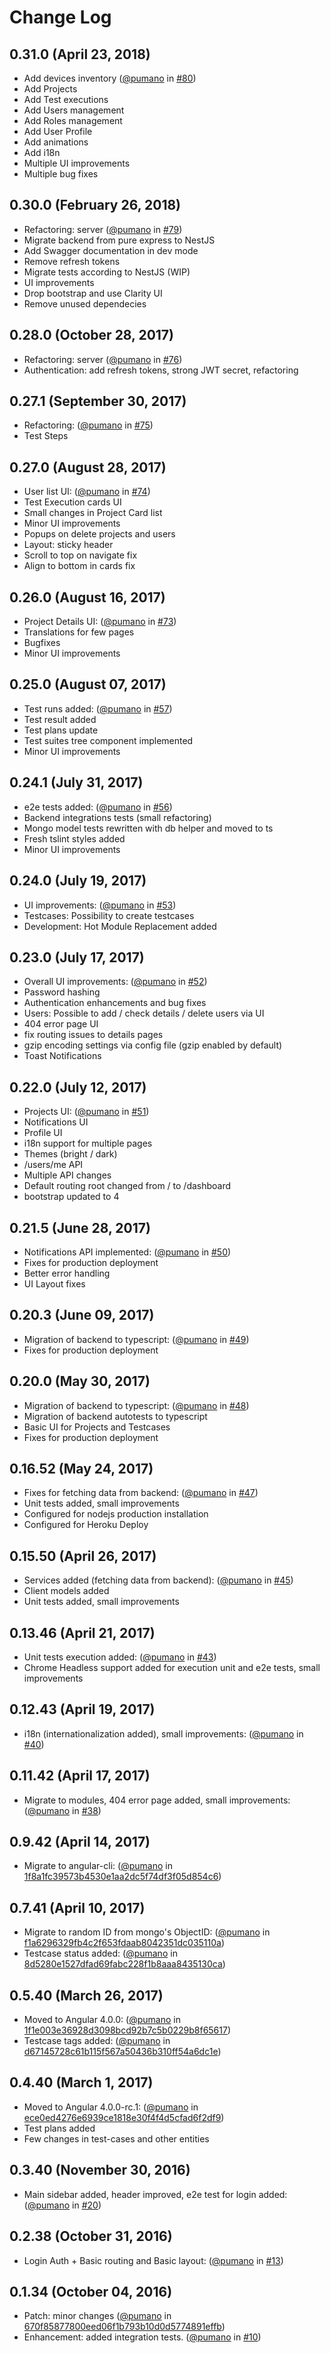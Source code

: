 # Change Log

## 0.31.0 (April 23, 2018)
- Add devices inventory ([@pumano](https://github.com/pumano) in [#80](https://github.com/test-storage/test-storage/pull/80))
- Add Projects
- Add Test executions
- Add Users management
- Add Roles management
- Add User Profile
- Add animations
- Add i18n
- Multiple UI improvements
- Multiple bug fixes

## 0.30.0 (February 26, 2018)
- Refactoring: server ([@pumano](https://github.com/pumano) in [#79](https://github.com/test-storage/test-storage/pull/79))
- Migrate backend from pure express to NestJS
- Add Swagger documentation in dev mode
- Remove refresh tokens
- Migrate tests according to NestJS (WIP)
- UI improvements
- Drop bootstrap and use Clarity UI
- Remove unused dependecies

## 0.28.0 (October 28, 2017)
- Refactoring: server ([@pumano](https://github.com/pumano) in [#76](https://github.com/test-storage/test-storage/pull/76))
- Authentication: add refresh tokens, strong JWT secret, refactoring

## 0.27.1 (September 30, 2017)
- Refactoring: ([@pumano](https://github.com/pumano) in [#75](https://github.com/test-storage/test-storage/pull/75))
- Test Steps

## 0.27.0 (August 28, 2017)
- User list UI: ([@pumano](https://github.com/pumano) in [#74](https://github.com/test-storage/test-storage/pull/74))
- Test Execution cards UI
- Small changes in Project Card list
- Minor UI improvements
- Popups on delete projects and users
- Layout: sticky header
- Scroll to top on navigate fix
- Align to bottom in cards fix

## 0.26.0 (August 16, 2017)
- Project Details UI: ([@pumano](https://github.com/pumano) in [#73](https://github.com/test-storage/test-storage/pull/73))
- Translations for few pages
- Bugfixes
- Minor UI improvements

## 0.25.0 (August 07, 2017)
- Test runs added: ([@pumano](https://github.com/pumano) in [#57](https://github.com/test-storage/test-storage/pull/57))
- Test result added
- Test plans update
- Test suites tree component implemented
- Minor UI improvements

## 0.24.1 (July 31, 2017)
- e2e tests added: ([@pumano](https://github.com/pumano) in [#56](https://github.com/test-storage/test-storage/pull/56))
- Backend integrations tests (small refactoring)
- Mongo model tests rewritten with db helper and moved to ts
- Fresh tslint styles added
- Minor UI improvements

## 0.24.0 (July 19, 2017)
- UI improvements: ([@pumano](https://github.com/pumano) in [#53](https://github.com/test-storage/test-storage/pull/53))
- Testcases: Possibility to create testcases
- Development: Hot Module Replacement added

## 0.23.0 (July 17, 2017)
- Overall UI improvements: ([@pumano](https://github.com/pumano) in [#52](https://github.com/test-storage/test-storage/pull/52))
- Password hashing
- Authentication enhancements and bug fixes
- Users: Possible to add / check details / delete users via UI
- 404 error page UI
- fix routing issues to details pages
- gzip encoding settings via config file (gzip enabled by default)
- Toast Notifications

## 0.22.0 (July 12, 2017)
- Projects UI: ([@pumano](https://github.com/pumano) in [#51](https://github.com/test-storage/test-storage/pull/51))
- Notifications UI
- Profile UI
- i18n support for multiple pages
- Themes (bright / dark)
- /users/me API
- Multiple API changes
- Default routing root changed from / to /dashboard
- bootstrap updated to 4

## 0.21.5 (June 28, 2017)
- Notifications API implemented: ([@pumano](https://github.com/pumano) in [#50](https://github.com/test-storage/test-storage/pull/50))
- Fixes for production deployment
- Better error handling
- UI Layout fixes

## 0.20.3 (June 09, 2017)
- Migration of backend to typescript: ([@pumano](https://github.com/pumano) in [#49](https://github.com/test-storage/test-storage/pull/49))
- Fixes for production deployment

## 0.20.0 (May 30, 2017)
- Migration of backend to typescript: ([@pumano](https://github.com/pumano) in [#48](https://github.com/test-storage/test-storage/pull/48))
- Migration of backend autotests to typescript
- Basic UI for Projects and Testcases
- Fixes for production deployment

## 0.16.52 (May 24, 2017)
- Fixes for fetching data from backend: ([@pumano](https://github.com/pumano) in [#47](https://github.com/test-storage/test-storage/pull/47))
- Unit tests added, small improvements
- Configured for nodejs production installation
- Configured for Heroku Deploy

## 0.15.50 (April 26, 2017)
- Services added (fetching data from backend): ([@pumano](https://github.com/pumano) in [#45](https://github.com/test-storage/test-storage/pull/45))
- Client models added
- Unit tests added, small improvements

## 0.13.46 (April 21, 2017)
- Unit tests execution added: ([@pumano](https://github.com/pumano) in [#43](https://github.com/test-storage/test-storage/pull/43))
- Chrome Headless support added for execution unit and e2e tests, small improvements

## 0.12.43 (April 19, 2017)
- i18n (internationalization added), small improvements: ([@pumano](https://github.com/pumano) in [#40](https://github.com/test-storage/test-storage/pull/40))

## 0.11.42 (April 17, 2017)
- Migrate to modules, 404 error page added, small improvements: ([@pumano](https://github.com/pumano) in [#38](https://github.com/test-storage/test-storage/pull/38))

## 0.9.42 (April 14, 2017)
- Migrate to angular-cli: ([@pumano](https://github.com/pumano) in [1f8a1fc39573b4530e1aa2dc5f74df3f05d854c6](https://github.com/test-storage/test-storage/commit/1f8a1fc39573b4530e1aa2dc5f74df3f05d854c6))

## 0.7.41 (April 10, 2017)
- Migrate to random ID from mongo's ObjectID: ([@pumano](https://github.com/pumano) in [f1a6296329fb4c2f653fdaab8042351dc035110a](https://github.com/test-storage/test-storage/commit/f1a6296329fb4c2f653fdaab8042351dc035110a))
- Testcase status added: ([@pumano](https://github.com/pumano) in [8d5280e1527dfad69fabc228f1b8aaa8435130ca](https://github.com/test-storage/test-storage/commit/8d5280e1527dfad69fabc228f1b8aaa8435130ca))

## 0.5.40 (March 26, 2017)
- Moved to Angular 4.0.0: ([@pumano](https://github.com/pumano) in [1f1e003e36928d3098bcd92b7c5b0229b8f65617](https://github.com/test-storage/test-storage/commit/1f1e003e36928d3098bcd92b7c5b0229b8f65617))
- Testcase tags added: ([@pumano](https://github.com/pumano) in [d67145728c61b115f567a50436b310ff54a6dc1e](https://github.com/test-storage/test-storage/commit/d67145728c61b115f567a50436b310ff54a6dc1e))

## 0.4.40 (March 1, 2017)
- Moved to Angular 4.0.0-rc.1: ([@pumano](https://github.com/pumano) in [ece0ed4276e6939ce1818e30f4f4d5cfad6f2df9](https://github.com/test-storage/test-storage/commit/ece0ed4276e6939ce1818e30f4f4d5cfad6f2df9))
- Test plans added
- Few changes in test-cases and other entities

## 0.3.40 (November 30, 2016)
  - Main sidebar added, header improved, e2e test for login added: ([@pumano](https://github.com/pumano) in [#20](https://github.com/test-storage/test-storage/pull/20))

## 0.2.38 (October 31, 2016)
  - Login Auth + Basic routing and Basic layout: ([@pumano](https://github.com/pumano) in [#13](https://github.com/test-storage/test-storage/pull/13))

## 0.1.34 (October 04, 2016)
  - Patch: minor changes ([@pumano](https://github.com/pumano) in [670f85877800eed06f1b793b10d0d5774891effb](https://github.com/test-storage/test-storage/commit/670f85877800eed06f1b793b10d0d5774891effb))
  - Enhancement: added integration tests. ([@pumano](https://github.com/pumano) in [#10](https://github.com/test-storage/test-storage/pull/10))
